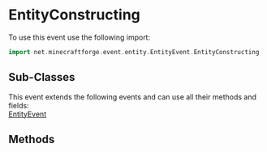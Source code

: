 # EntityConstructing

To use this event use the following import:
```groovy
import net.minecraftforge.event.entity.EntityEvent.EntityConstructing
```

## Sub-Classes
This event extends the following events and can use all their methods and fields: <br>
[EntityEvent](../entity_event/entity_event.md)

## Methods
